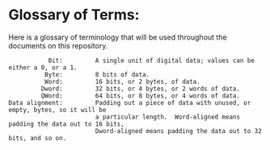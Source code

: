 # Glossary of Terms:

Here is a glossary of terminology that will be used throughout the documents on this repository. 

```
           Bit:         A single unit of digital data; values can be either a 0, or a 1.
          Byte:         8 bits of data.
          Word:         16 bits, or 2 bytes, of data.
         Dword:         32 bits, or 4 bytes, or 2 words of data.
         QWord:         64 bits, or 8 bytes, or 4 words of data.
Data alignment:         Padding out a piece of data with unused, or empty, bytes, so it will be
                        a particular length.  Word-aligned means padding the data out to 16 bits,
                        Dword-aligned means padding the data out to 32 bits, and so on.
```

